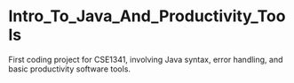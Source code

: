 # Intro_To_Java_And_Productivity_Tools
First coding project for CSE1341, involving Java syntax, error handling, and basic productivity software tools.

